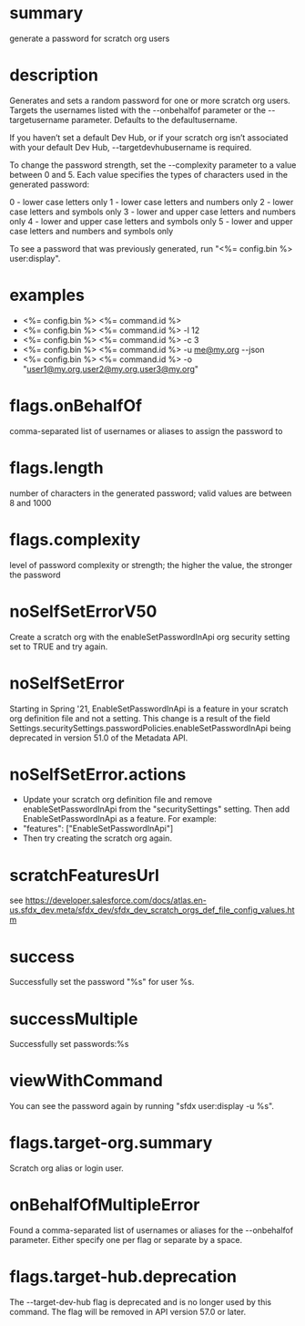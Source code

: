# summary

generate a password for scratch org users

# description

Generates and sets a random password for one or more scratch org users. Targets the usernames listed with the
--onbehalfof parameter or the --targetusername parameter. Defaults to the defaultusername.

If you haven’t set a default Dev Hub, or if your scratch org isn’t associated with your default Dev Hub,
--targetdevhubusername is required.

To change the password strength, set the --complexity parameter to a value between 0 and 5. Each value specifies the
types of characters used in the generated password:

0 - lower case letters only
1 - lower case letters and numbers only
2 - lower case letters and symbols only
3 - lower and upper case letters and numbers only
4 - lower and upper case letters and symbols only
5 - lower and upper case letters and numbers and symbols only

To see a password that was previously generated, run "<%= config.bin %> user:display".

# examples

- <%= config.bin %> <%= command.id %>
- <%= config.bin %> <%= command.id %> -l 12
- <%= config.bin %> <%= command.id %> -c 3
- <%= config.bin %> <%= command.id %> -u me@my.org --json
- <%= config.bin %> <%= command.id %> -o "user1@my.org,user2@my.org,user3@my.org"

# flags.onBehalfOf

comma-separated list of usernames or aliases to assign the password to

# flags.length

number of characters in the generated password; valid values are between 8 and 1000

# flags.complexity

level of password complexity or strength; the higher the value, the stronger the password

# noSelfSetErrorV50

Create a scratch org with the enableSetPasswordInApi org security setting set to TRUE and try again.

# noSelfSetError

Starting in Spring '21, EnableSetPasswordInApi is a feature in your scratch org definition file and not a setting. This
change is a result of the field Settings.securitySettings.passwordPolicies.enableSetPasswordInApi being deprecated in
version 51.0 of the Metadata API.

# noSelfSetError.actions

- Update your scratch org definition file and remove enableSetPasswordInApi from the "securitySettings" setting. Then
  add EnableSetPasswordInApi as a feature. For example:
- "features": ["EnableSetPasswordInApi"]
- Then try creating the scratch org again.

# scratchFeaturesUrl

see https://developer.salesforce.com/docs/atlas.en-us.sfdx_dev.meta/sfdx_dev/sfdx_dev_scratch_orgs_def_file_config_values.htm

# success

Successfully set the password "%s" for user %s.

# successMultiple

Successfully set passwords:%s

# viewWithCommand

You can see the password again by running "sfdx user:display -u %s".

# flags.target-org.summary

Scratch org alias or login user.

# onBehalfOfMultipleError

Found a comma-separated list of usernames or aliases for the --onbehalfof parameter. Either specify one per flag or
separate by a space.

# flags.target-hub.deprecation

The --target-dev-hub flag is deprecated and is no longer used by this command. The flag will be removed in API version 57.0 or later.
